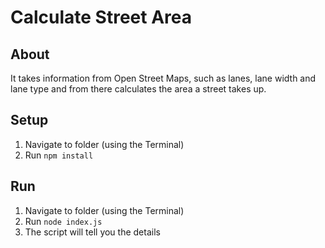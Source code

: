 # Calculate Street Area
## About
It takes information from Open Street Maps, such as lanes, lane width and lane type and from there calculates the area a street takes up.

## Setup
1. Navigate to folder (using the Terminal)
2. Run `npm install`

## Run
1. Navigate to folder (using the Terminal)
2. Run `node index.js`
3. The script will tell you the details